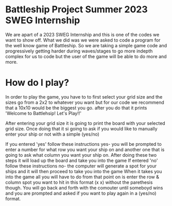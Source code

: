 
# Battleship Project Summer 2023 SWEG Internship
We are apart of a 2023 SWEG Internship and this is one of the codes we want to show off. What we did was we were asked to code a program for the well know game of Battleship. So we are taking a simple game code and progressively getting harder during waves/stages to go more indepth complex for us to code but the user of the game will be able to do more and more.  

# How do I play?
 In order to play the game, you have to to first select your grid size and the sizes go from a 2x2 to whatever you want but for our code we recommend that a 10x10 would be the biggest you go. after you do that it prints 'Welcome to Battlehsip! Let's Play!!'

After entering your grid size it is going to print the board with your selected grid size. Once doing that it si going to ask if you would like to manually enter your ship or not with a simple (yes/no)

If you entered 'yes' follow these instructions
yes- you will be prompted to enter a number for what row you want your ship on and another one that is going to ask what column you want your ship on. After doing these two steps it will load up the board and take you into the game
If entered 'no' follow these instructions
no- the computer will generate a spot for your ships and it will then proceed to take you into the game
When it takes you into the game all you will have to do from that point on is enter the row & column spot you want to hit in this format (x x) without the parethesis though. You will go back and forth with the comouter until someboyd wins and you are prompted and asked if you want to play again in a (yes/no) format.
